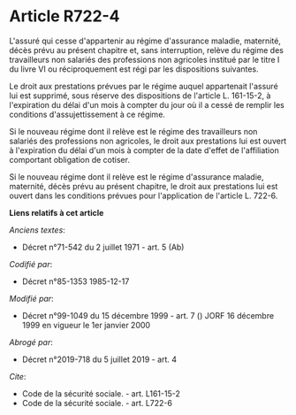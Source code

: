 # Article R722-4

L'assuré qui cesse d'appartenir au régime d'assurance maladie, maternité, décès prévu au présent chapitre et, sans
interruption, relève du régime des travailleurs non salariés des professions non agricoles institué par le titre I du livre
VI ou réciproquement est régi par les dispositions suivantes. 

Le droit aux prestations prévues par le régime auquel appartenait l'assuré lui est supprimé, sous réserve des dispositions de
l'article L. 161-15-2, à l'expiration du délai d'un mois à compter du jour où il a cessé de remplir les conditions
d'assujettissement à ce régime. 

Si le nouveau régime dont il relève est le régime des travailleurs non salariés des professions non agricoles, le droit aux
prestations lui est ouvert à l'expiration du délai d'un mois à compter de la date d'effet de l'affiliation comportant
obligation de cotiser. 

Si le nouveau régime dont il relève est le régime d'assurance maladie, maternité, décès prévu au présent chapitre, le droit
aux prestations lui est ouvert dans les conditions prévues pour l'application de l'article L. 722-6.

**Liens relatifs à cet article**

_Anciens textes_:

  - Décret n°71-542 du 2 juillet 1971 - art. 5 (Ab)

_Codifié par_:

  - Décret n°85-1353 1985-12-17

_Modifié par_:

  - Décret n°99-1049 du 15 décembre 1999 - art. 7 () JORF 16 décembre 1999 en vigueur le 1er janvier 2000

_Abrogé par_:

  - Décret n°2019-718 du 5 juillet 2019 - art. 4

_Cite_:

  - Code de la sécurité sociale. - art. L161-15-2
  - Code de la sécurité sociale. - art. L722-6
